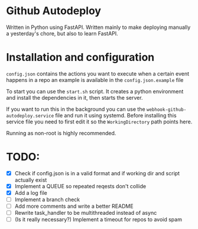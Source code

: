# Github Autodeploy
Written in Python using FastAPI.
Written mainly to make deploying manually a yesterday's chore, but also to learn FastAPI.

# Installation and configuration
`config.json` contains the actions you want to execute when a certain event happens in a repo
an example is available in the `config.json.example` file

To start you can use the `start.sh` script. It creates a python environment and install the dependencies in it, then starts the server.

If you want to run this in the background you can use the `webhook-github-autodeploy.service` file and run it using systemd.
Before installing this service file you need to first edit it so the `WorkingDirectory` path points here.

Running as non-root is highly recommended.

# TODO:
- [X] Check if config.json is in a valid format and if working dir and script actually exist
- [X] Implement a QUEUE so repeated reqests don't collide
- [X] Add a log file
- [ ] Implement a branch check
- [ ] Add more comments and write a better README
- [ ] Rewrite task_handler to be multithreaded instead of async
- [ ] (Is it really necessary?) Implement a timeout for repos to avoid spam
